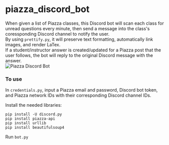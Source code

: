 # piazza_discord_bot

When given a list of Piazza classes, this Discord bot will scan each class for unread questions every minute, then send a message into the class's coressponding Discord channel to notify the user.  
By using `prettify.py`, it will preserve text formatting, automatically link images, and render LaTex.  
If a student/instructor answer is created/updated for a Piazza post that the user follows, the bot will reply to the original Discord message with the answer.  
![Piazza Discord Bot](https://user-images.githubusercontent.com/67713010/208268100-b5c5010f-c184-406d-9878-5aa0964a0878.jpg)

### To use
In `credentials.py`, input a Piazza email and password, Discord bot token, and Piazza network IDs with their corresponding Discord channel IDs.  

Install the needed libraries:  
```
pip install -U discord.py  
pip install piazza-api  
pip install urllib  
pip install beautifulsoup4  
```
Run `bot.py`
